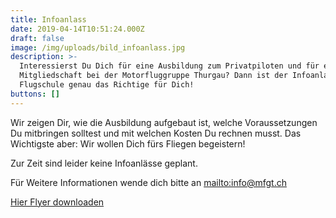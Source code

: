 ```yaml
---
title: Infoanlass
date: 2019-04-14T10:51:24.000Z
draft: false
image: /img/uploads/bild_infoanlass.jpg
description: >-
  Interessierst Du Dich für eine Ausbildung zum Privatpiloten und für eine
  Mitgliedschaft bei der Motorfluggruppe Thurgau? Dann ist der Infoanlass der
  Flugschule genau das Richtige für Dich!
buttons: []
---
```

Wir zeigen Dir, wie die Ausbildung aufgebaut ist, welche Voraussetzungen Du mitbringen solltest und mit welchen Kosten Du rechnen musst. Das Wichtigste aber: Wir wollen Dich fürs Fliegen begeistern!

Zur Zeit sind leider keine Infoanlässe geplant.

Für Weitere Informationen wende dich bitte an <mailto:info@mfgt.ch>

[Hier Flyer downloaden](https://drive.google.com/file/d/1IrPckdenQAWALhIDT-b4j3vrFUS0cs9w/view?usp=sharing)
